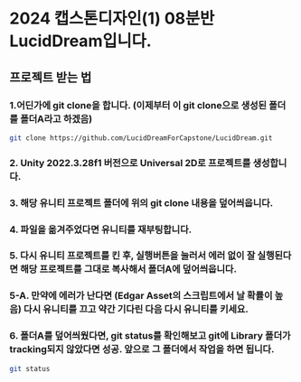 # 2024 캡스톤디자인(1) 08분반 LucidDream입니다.   
## 프로젝트 받는 법
### 1.어딘가에 git clone을 합니다. (이제부터 이 git clone으로 생성된 폴더를 폴더A라고 하겠음)
```sh
git clone https://github.com/LucidDreamForCapstone/LucidDream.git
```
### 2. Unity 2022.3.28f1 버전으로 Universal 2D로 프로젝트를 생성합니다.
### 3. 해당 유니티 프로젝트 폴더에 위의 git clone 내용을 덮어씌웁니다.
### 4. 파일을 옮겨주었다면 유니티를 재부팅합니다.
### 5. 다시 유니티 프로젝트를 킨 후, 실행버튼을 눌러서 에러 없이 잘 실행된다면 해당 프로젝트를 그대로 복사해서 폴더A에 덮어씌웁니다.
### 5-A. 만약에 에러가 난다면 (Edgar Asset의 스크립트에서 날 확률이 높음) 다시 유니티를 끄고 약간 기다린 다음 다시 유니티를 키세요.
### 6. 폴더A를 덮어씌웠다면, git status를 확인해보고 git에 Library 폴더가 tracking되지 않았다면 성공. 앞으로 그 폴더에서 작업을 하면 됩니다.
```sh
git status
```
